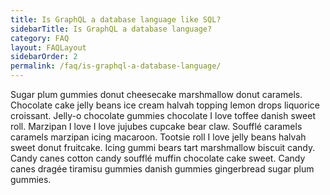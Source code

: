 ```yaml
---
title: Is GraphQL a database language like SQL?
sidebarTitle: Is GraphQL a database language?
category: FAQ
layout: FAQLayout
sidebarOrder: 2
permalink: /faq/is-graphql-a-database-language/
---
```


<!-- TODO -->

Sugar plum gummies donut cheesecake marshmallow donut caramels. Chocolate cake jelly beans ice cream halvah topping lemon drops liquorice croissant. Jelly-o chocolate gummies chocolate I love toffee danish sweet roll. Marzipan I love I love jujubes cupcake bear claw. Soufflé caramels caramels marzipan icing macaroon. Tootsie roll I love jelly beans halvah sweet donut fruitcake. Icing gummi bears tart marshmallow biscuit candy. Candy canes cotton candy soufflé muffin chocolate cake sweet. Candy canes dragée tiramisu gummies danish gummies gingerbread sugar plum gummies.